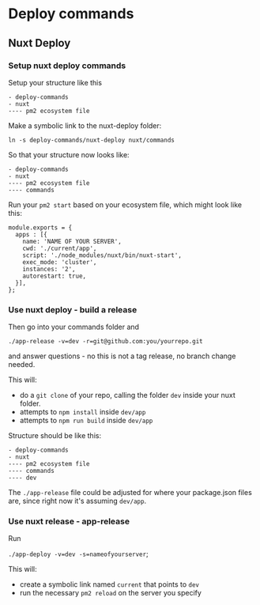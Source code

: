 # Deploy commands

## Nuxt Deploy


### Setup nuxt deploy commands

Setup your structure like this

```
- deploy-commands
- nuxt
---- pm2 ecosystem file
```

Make a symbolic link to the nuxt-deploy folder:

`ln -s deploy-commands/nuxt-deploy nuxt/commands`

So that your structure now looks like:

```
- deploy-commands
- nuxt
---- pm2 ecosystem file
---- commands
```

Run your `pm2 start` based on your ecosystem file, which might look like this:

```
module.exports = {
  apps : [{
    name: 'NAME OF YOUR SERVER',
    cwd: './current/app', 
    script: './node_modules/nuxt/bin/nuxt-start',
    exec_mode: 'cluster',
    instances: '2',
    autorestart: true,
  }],
};
```

### Use nuxt deploy - build a release

Then go into your commands folder and

`./app-release -v=dev -r=git@github.com:you/yourrepo.git`

and answer questions - no this is not a tag release, no branch change needed.

This will:

- do a `git clone` of your repo, calling the folder `dev` inside your nuxt folder.
- attempts to `npm install` inside `dev/app` 
- attempts to `npm run build` inside `dev/app`

Structure should be like this:

```
- deploy-commands
- nuxt
---- pm2 ecosystem file
---- commands
---- dev
```

The `./app-release` file could be adjusted for where your package.json files are, since right now it's assuming `dev/app`.

### Use nuxt release - app-release

Run 

`./app-deploy -v=dev -s=nameofyourserver`;

This will:

- create a symbolic link named `current` that points to `dev`
- run the necessary `pm2 reload` on the server you specify
